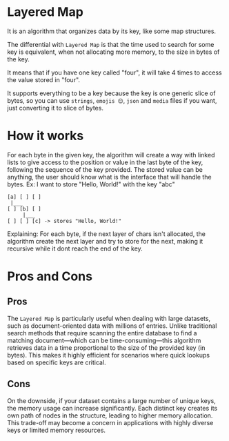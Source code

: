 # Layered Map

It is an algorithm that organizes data by its key, like some map structures.

The differential with `Layered Map` is that the time used to search for some key is equivalent, when not allocating more memory, to the size in bytes of the key.

It means that if you have one key called "four", it will take 4 times to access the value stored in "four".

It supports everything to be a key because the key is one generic slice of bytes, so you can use `strings`, `emojis 😊`, `json` and `media` files if you want, just converting it to slice of bytes.

# How it works

For each byte in the given key, the algorithm will create a way with linked lists to give access to the position or value in the last byte of the key, following the sequence of the key provided. The stored value can be anything, the user should know what is the interface that will handle the bytes.
Ex: I want to store "Hello, World!" with the key "abc"

```
[a] [ ] [ ]
 |___
[ ] [b] [ ]
     |___
[ ] [ ] [c] -> stores "Hello, World!"
```

Explaining: For each byte, if the next layer of chars isn't allocated, the algorithm create the next layer and try to store for the next, making it recursive while it dont reach the end of the key.

# Pros and Cons

## Pros

The `Layered Map` is particularly useful when dealing with large datasets, such as document-oriented data with millions of entries. Unlike traditional search methods that require scanning the entire database to find a matching document—which can be time-consuming—this algorithm retrieves data in a time proportional to the size of the provided key (in bytes). This makes it highly efficient for scenarios where quick lookups based on specific keys are critical.

## Cons

On the downside, if your dataset contains a large number of unique keys, the memory usage can increase significantly. Each distinct key creates its own path of nodes in the structure, leading to higher memory allocation. This trade-off may become a concern in applications with highly diverse keys or limited memory resources.
